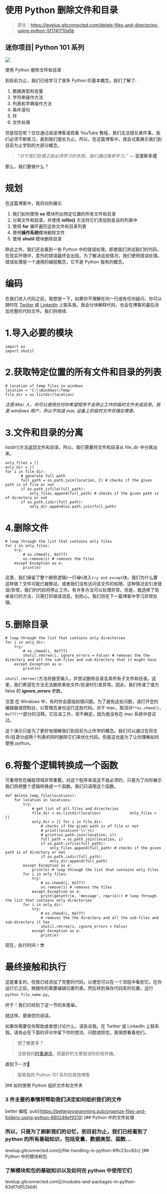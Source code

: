 # 使用 Python 删除文件和目录

> 原文：<https://levelup.gitconnected.com/delete-files-and-directories-using-python-5f1741710a5b>

## 迷你项目| Python 101 系列

![](img/9c182b00191733aab2117f47095db38f.png)

使用 Python 删除文件和目录

到目前为止，我们已经学习了很多 Python 的基本概念。我们了解了:

1.  数据类型和变量
2.  字符串操作方法
3.  列表和字典操作方法
4.  条件语句
5.  环
6.  文件处理

但是现在呢？仅仅通过阅读博客或观看 YouTube 教程，我们无法擅长某件事。我们必须不断练习，直到我们擅长为止。所以，在这篇博客中，我会试着展示我们到目前为止学到的大部分概念。

> *“对于我们在做之前必须学习的东西，我们通过做来学习。”* ― **亚里斯多德**

那么，我们要做什么？

# 规划

在这篇博客中，我将向你展示

1.  我们如何使用 **os** 模块列出特定位置的所有文件和目录
2.  分离文件和目录，并使用 **isfile()** 方法将它们添加到各自的列表中
3.  使用 **for** 循环遍历这些文件和目录列表
4.  使用**操作系统**模块删除文件
5.  使用 **shutil** 模块删除目录

除此之外，我们还会看到一些 Python 中的错误处理。即使我们测试我们的代码，在现实环境中，意外的错误最终会出现。为了解决这些情况，我们使用错误处理。错误处理是一个通用的编程概念，它不是 Python 独有的概念。

# 编码

在我们进入代码之前，我想提一下，如果你不理解任何一行或有任何疑问，你可以随时在 [Twitter](https://twitter.com/Sahil_Fruitwala) 或 [LinkedIn](https://www.linkedin.com/in/sahilfruitwala) 上联系我。我会分块解释代码，也会在博客的最后添加完整的代码文件。我们将继续:

# 1.导入必要的模块

```
import os
import shutil
```

# 2.获取特定位置的所有文件和目录的列表

```
# location of temp files in windows
location = 'C:\\Windows\\Temp' 
file_dir = os.listdir(location)
```

*注意:Mac 人，你可以使用任何你希望程序不会停止工作的临时文件夹或目录。我是 windows 用户，所以不知道 mac 设备上的临时文件存储在哪里。*

# 3.文件和目录的分离

listdir()方法返回文件和目录。所以，我们需要将文件和目录从 file_dir 中分离出来。

```
only_files = []
only_dir = []
for i in file_dir:
       # generate full path
       full_path = os.path.join(location, I) # checks if the given path is of file or not
       if os.path.isfile(full_path):
           only_files.append(full_path) # checks if the given path is of directory or not
       if os.path.isdir(full_path):
           only_dir.append(os.path.join(full_path)
```

# 4.删除文件

```
# loop through the list that contains only files
for i in only_files:
    try:
        # os.chmod(i, 0o777)
        os.remove(i) # removes the files
    except Exception as e:
        print(e)
```

这里，我们保留了整个删除逻辑(一行😂)进入`try and except`块。我们为什么要这样做？文件可能已被移动，或者我们没有访问该文件的权限。这种情况会引发错误/异常，我们的代码将停止工作。有许多方法可以处理异常。但是，我选择了简单易行的方法，只需打印错误消息。别担心，我们将在下一篇博客中学习异常处理。

# 5.删除目录

```
# loop through the list that contains only directories 
for i in only_dir:
    try:
        # os.chmod(i, 0o777)
        shutil.rmtree(i, ignore_errors = False) # removes the the directory and all the sub-files and sub-directory that it might have
    except Exception as e:
        print(e)
```

`shutil.rmtree()`方法将接受输入，并尝试删除目录及其所有子文件和目录。这里，我们希望在方法无法删除某些文件/目录时引发异常。因此，我们传递了值为 false 的 **ignore_errors** 参数。

注意:在 Windows 中，有时你会面临权限问题。为了避免这些问题，请打开您的编辑器或控制台，以管理员身份运行这些代码。对于 mac，取消对`**os.chmod(i, 0o777)**`部分的注释。它应该工作，但不确定，因为我没有在 mac 系统中尝试过。

这个演示只是为了更好地理解我们到目前为止所学的概念。我们可以通过在将文件/目录分成两个列表的同时删除它们来优化代码。但是这也是为了让你理解如何使用 python。

# 6.将整个逻辑转换成一个函数

可重用性在编程领域非常重要。对这个程序来说这不是必须的，只是为了向你展示我们将把整个逻辑转换成一个函数。我们只调用这个函数。

```
def delete_temp_file(locations):
    for location in locations:        
        try:
            # get list of all files and directories
            file_dir = os.listdir(location)             only_files = []
            only_dir = [] for i in file_dir:
                # checks if the given path is of file or not
                # print(location+'\\'+i)
                # print(os.path.join(location, i))
                full_path = os.path.join(location, i)
                if os.path.isfile(full_path):
                    only_files.append(full_path) # checks if the given path is of directory or not
                if os.path.isdir(full_path):
                    only_dir.append(full_path)
        except Exception as e:
            print(e) # loop through the list that contains only files 
        for i in only_files:
            try:
                # os.chmod(i, 0o777)
                os.remove(i) # removes the files
            except Exception as e:
                print(getattr(e, 'message', repr(e))) # loop through the list that contains only directories 
        for i in only_dir:
            try:
                # os.chmod(i, 0o777)
                # removes the the directory and all the sub-files and sub-directory it has
                shutil.rmtree(i, ignore_errors = False)
            except Exception as e:
                print(e)
```

现在，执行时间！😎

# 最终接触和执行

这是重复的，但我已经添加了完整的代码，以便您可以在一个流程中看到它。在你运行它之前，根据你的需要编辑位置列表。然后转到保存代码库的位置，运行`python file_name.py`。

终于！我们已经到了这一节的末尾😁。

就这样。感谢您的阅读。

如果你需要任何帮助或者想讨论什么，请告诉我。在 Twitter 或 LinkedIn 上联系我。请务必在下面的评论中留下你的想法、问题或担忧。我很想看看他们。

> 想了解更多？
> 
> 注册我的[时事通讯](https://bit.ly/3Menk8Q)，把最好的文章放进你的收件箱。

直到下一次👋

> 探索我的 Python 101 系列的其他博客

[](https://betterprogramming.pub/organize-files-and-folders-using-python-660246ef9310) [## 如何使用 Python 组织文件和文件夹

### 3 件主要的事情将帮助我们决定如何组织我们的文件

better 编程. pub](https://betterprogramming.pub/organize-files-and-folders-using-python-660246ef9310) [](/file-handling-in-python-6ffc23cc92c) [## Python 中的文件处理

### 所以，只是为了刷新我们的记忆，到目前为止，我们已经看到了 python 的所有基础知识，包括变量、数据类型、函数…

levelup.gitconnected.com](/file-handling-in-python-6ffc23cc92c) [](/modules-and-packages-in-python-63df7d952bb8) [## Python 中的模块和包

### 了解模块和包的基础知识以及如何在 python 中使用它们

levelup.gitconnected.com](/modules-and-packages-in-python-63df7d952bb8)